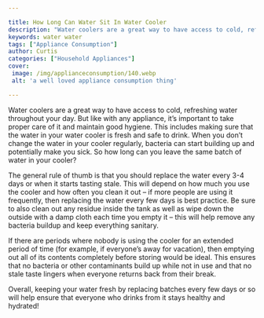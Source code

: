 ```yaml
---

title: How Long Can Water Sit In Water Cooler
description: "Water coolers are a great way to have access to cold, refreshing water throughout your day. But like with any appliance, it’s impo...continue on"
keywords: water water
tags: ["Appliance Consumption"]
author: Curtis
categories: ["Household Appliances"]
cover: 
 image: /img/applianceconsumption/140.webp
 alt: 'a well loved appliance consumption thing'

---
```


Water coolers are a great way to have access to cold, refreshing water throughout your day. But like with any appliance, it’s important to take proper care of it and maintain good hygiene. This includes making sure that the water in your water cooler is fresh and safe to drink. When you don’t change the water in your cooler regularly, bacteria can start building up and potentially make you sick. So how long can you leave the same batch of water in your cooler? 

The general rule of thumb is that you should replace the water every 3-4 days or when it starts tasting stale. This will depend on how much you use the cooler and how often you clean it out – if more people are using it frequently, then replacing the water every few days is best practice. Be sure to also clean out any residue inside the tank as well as wipe down the outside with a damp cloth each time you empty it – this will help remove any bacteria buildup and keep everything sanitary. 

If there are periods where nobody is using the cooler for an extended period of time (for example, if everyone’s away for vacation), then emptying out all of its contents completely before storing would be ideal. This ensures that no bacteria or other contaminants build up while not in use and that no stale taste lingers when everyone returns back from their break. 

Overall, keeping your water fresh by replacing batches every few days or so will help ensure that everyone who drinks from it stays healthy and hydrated!
